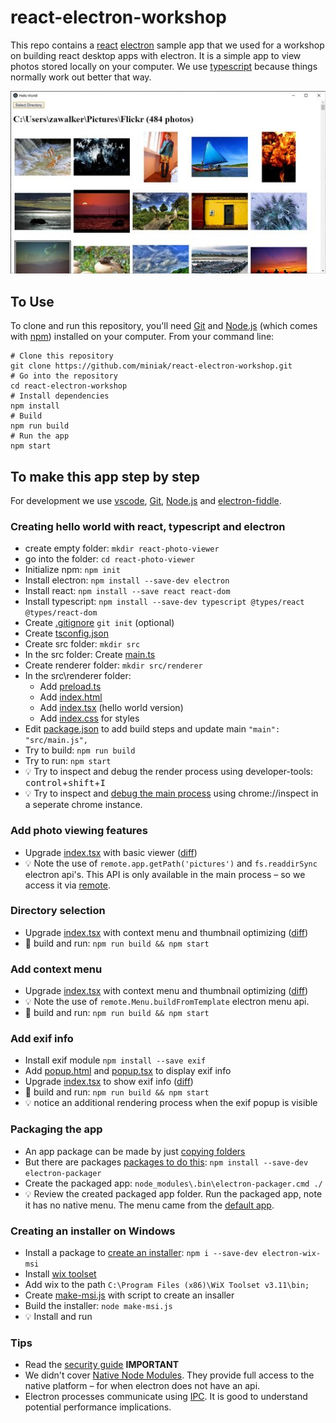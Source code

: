 # react-electron-workshop

This repo contains a [react](https://reactjs.org/) [electron](https://electronjs.org/) sample app that we used for a workshop on building react desktop apps with electron. It is a simple app to view photos stored locally on your computer. We use [typescript]( https://www.typescriptlang.org/) because things normally work out better that way.

![Screenshot](elctron-photo-viewer.jpg)

## To Use
To clone and run this repository, you'll need [Git](https://git-scm.com) and [Node.js](https://nodejs.org/en/download/) (which comes with [npm](http://npmjs.com)) installed on your computer. From your command line:

```
# Clone this repository
git clone https://github.com/miniak/react-electron-workshop.git
# Go into the repository
cd react-electron-workshop
# Install dependencies
npm install
# Build
npm run build
# Run the app
npm start
```

## To make this app step by step

For development we use [vscode](https://code.visualstudio.com/), [Git](https://git-scm.com), [Node.js](https://nodejs.org/en/download/) and [electron-fiddle](https://github.com/electron/fiddle).

### Creating hello world with react, typescript and electron

 * create empty folder: ```mkdir react-photo-viewer``` 
 * go into the folder: ```cd react-photo-viewer``` 
 * Initialize npm: ```npm init```
 * Install electron: ```npm install --save-dev electron```
 * Install react: ```npm install --save react react-dom```
 * Install typescript: ```npm install --save-dev typescript @types/react @types/react-dom```
 * Create [.gitignore](.gitignore) ```git init``` (optional) 
 * Create [tsconfig.json](tsconfig.json)
 * Create src folder: ```mkdir src```
 * In the src folder: Create [main.ts](src/main.ts)
 * Create renderer folder: ```mkdir src/renderer```
 * In the src\renderer folder:
    * Add [preload.ts](src/renderer/preload.ts)
    * Add [index.html](src/renderer/index.html)
    * Add [index.tsx](https://github.com/miniak/react-electron-workshop/blob/1314f9d2a09ebeded0040b1b8a23e9e083e04235/src/renderer/index.tsx) (hello world version)
    * Add [index.css](src/renderer/index.css) for styles
 * Edit [package.json](package.json) to add build steps and update main ```"main": "src/main.js",```
 * Try to build: ```npm run build```
 * Try to run: ```npm start```
 * :bulb: Try to inspect and debug the render process using developer-tools: <kbd>control</kbd>+<kbd>shift</kbd>+<kbd>I</kbd>
 * :bulb: Try to inspect and [debug the main process](https://electronjs.org/docs/tutorial/debugging-main-process) using chrome://inspect in a seperate chrome instance.
 
 ### Add photo viewing features
 
 * Upgrade [index.tsx](https://github.com/miniak/react-electron-workshop/blob/9876e93bbf3aa0185d3ab6933ea6028fa04a710b/src/renderer/index.tsx) with basic viewer ([diff](https://github.com/miniak/react-electron-workshop/commit/9876e93bbf3aa0185d3ab6933ea6028fa04a710b))
  * :bulb: Note the use of ```remote.app.getPath('pictures')``` and ```fs.readdirSync``` electron api's. This API is only available in the main process – so we access it via [remote](https://github.com/electron/electron/blob/master/docs/api/remote.md).
 
 ### Directory selection
 * Upgrade [index.tsx](https://github.com/miniak/react-electron-workshop/blob/4dd866f7850236b8881abbc998fda1f6fd0f1965/src/renderer/index.tsx) with context menu and thumbnail optimizing ([diff](https://github.com/miniak/react-electron-workshop/commit/4dd866f7850236b8881abbc998fda1f6fd0f1965))
 * :runner: build and run: ```npm run build && npm start```
 
 ### Add context menu 
 * Upgrade [index.tsx](https://github.com/miniak/react-electron-workshop/blob/b3063bf1b1c00cc9fe31e773bf24a27e2d53324d/src/renderer/index.tsx) with context menu and thumbnail optimizing ([diff](https://github.com/miniak/react-electron-workshop/commit/b3063bf1b1c00cc9fe31e773bf24a27e2d53324d))
 * :bulb: Note the use of ```remote.Menu.buildFromTemplate``` electron menu api.
 * :runner: build and run: ```npm run build && npm start```
 
 ### Add exif info
 * Install exif module ```npm install --save exif```
 * Add [popup.html](src/renderer/popup.html) and [popup.tsx](src/renderer/popup.tsx) to display exif info
 * Upgrade [index.tsx](src/renderer/index.tsx) to show exif info ([diff](https://github.com/miniak/react-electron-workshop/commit/19c95f489060a2bd689f55221158620a72094a82))
 * :runner: build and run: ```npm run build && npm start```
 * :bulb: notice an additional rendering process when the exif popup is visible
 
### Packaging the app
 * An app package can be made by just [copying folders](https://electronjs.org/docs/tutorial/application-distribution)
 * But there are packages [packages to do this](https://github.com/electron-userland/electron-packager): ```npm install --save-dev electron-packager```
 * Create the packaged app: ```node_modules\.bin\electron-packager.cmd ./```
 * :bulb: Review the created packaged app folder. Run the packaged app, note it has no native menu. The menu came from the [default app](https://github.com/electron/electron/blob/master/default_app/menu.js).
 
 ### Creating an installer on Windows
 * Install a package to [create an installer](https://github.com/felixrieseberg/electron-wix-msi): ```npm i --save-dev electron-wix-msi```
 * Install [wix toolset](http://wixtoolset.org/)
 * Add wix to the path  ```C:\Program Files (x86)\WiX Toolset v3.11\bin;```
 * Create [make-msi.js](make-msi.js) with script to create an insaller
 * Build the installer: ```node make-msi.js```
 * :bulb: Install and run
 
 ### Tips
  * Read the [security guide](https://electronjs.org/docs/tutorial/security) **IMPORTANT**
  * We didn't cover [Native Node Modules](https://electronjs.org/docs/tutorial/using-native-node-modules). They provide full access to the native platform – for when electron does not have an api.
  * Electron processes communicate using [IPC](https://electronjs.org/docs/api/ipc-main). It is good to understand potential performance implications.
